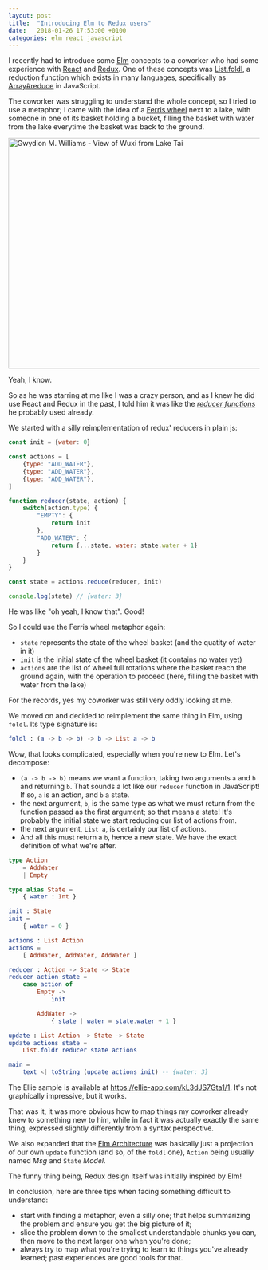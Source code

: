 ```yaml
---
layout: post
title:  "Introducing Elm to Redux users"
date:   2018-01-26 17:53:00 +0100
categories: elm react javascript
---
```


I recently had to introduce some [Elm] concepts to a coworker who had some experience with [React] and [Redux]. One of these concepts was [List.foldl], a reduction function which exists in many languages, specifically as [Array#reduce] in JavaScript.

The coworker was struggling to understand the whole concept, so I tried to use a metaphor; I came with the idea of a [Ferris wheel] next to a lake, with someone in one of its basket holding a bucket, filling the basket with water from the lake everytime the basket was back to the ground.

<a href="https://www.flickr.com/photos/45909111@N00/3812448452/in/photolist-6NTPpE-6NTN6S-8VeQqf-6NTMNw-fmHhYZ-fmHg7k-atTbFs-8VeK2S-atQvRT-6NTKw1-aUDvNP-7dfSYz-2XhKZV-fmXsCG-fmXscE-4sTcSG-8VeBij-fmHhsP-wMJMfg-wuBR7h-wuKc1H-wuBTjf-vQdnbN-wMeCvV-wMJKda-NoBSUY-NvJoFw-MAWVsx-NoBSPC-NoBSxL-NvJoKE-NoBSJY-NvJoFb-NoBSFw-NvJoBJ-MAWP4F-NvJqem-MAWvqe-NvJoHW-MAWv1M-NvJoMd-MAWvcP-vQmVTV-NyVKgD-wuKeKk-wuKdhF-wuBQ57-8VePww-8VbGbk-8Vbz14/" title="Gwydion M. Williams - View of Wuxi from Lake Tai">
    <img src="https://farm3.staticflickr.com/2509/3812448452_c6ecd0424f_z.jpg"
    width="640" height="463" alt="Gwydion M. Williams - View of Wuxi from Lake Tai">
</a>

Yeah, I know.

So as he was starring at me like I was a crazy person, and as I knew he did use React and Redux in the past, I told him it was like the [*reducer functions*](https://redux.js.org/docs/basics/Reducers.html) he probably used already.

We started with a silly reimplementation of redux' reducers in plain js:

```js
const init = {water: 0}

const actions = [
    {type: "ADD_WATER"},
    {type: "ADD_WATER"},
    {type: "ADD_WATER"},
]

function reducer(state, action) {
    switch(action.type) {
        "EMPTY": {
            return init
        },
        "ADD_WATER": {
            return {...state, water: state.water + 1}
        }
    }
}

const state = actions.reduce(reducer, init)

console.log(state) // {water: 3}
```

He was like "oh yeah, I know that". Good!

So I could use the Ferris wheel metaphor again:

- `state` represents the state of the wheel basket (and the quatity of water in it)
- `init` is the initial state of the wheel basket (it contains no water yet)
- `actions` are the list of wheel full rotations where the basket reach the ground again, with the operation to proceed (here, filling the basket with water from the lake)

For the records, yes my coworker was still very oddly looking at me.

We moved on and decided to reimplement the same thing in Elm, using `foldl`. Its type signature is:

```elm
foldl : (a -> b -> b) -> b -> List a -> b
```

Wow, that looks complicated, especially when you're new to Elm. Let's decompose:

- `(a -> b -> b)` means we want a function, taking two arguments `a` and `b` and returning `b`. That sounds a lot like our `reducer` function in JavaScript! If so, `a` is an action, and `b` a state.
- the next argument, `b`, is the same type as what we must return from the function passed as the first argument; so that means a state! It's probably the initial state we start reducing our list of actions from.
- the next argument, `List a`, is certainly our list of actions.
- And all this must return a `b`, hence a new state. We have the exact definition of what we're after.

```elm
type Action
    = AddWater
    | Empty

type alias State =
    { water : Int }

init : State
init =
    { water = 0 }

actions : List Action
actions =
    [ AddWater, AddWater, AddWater ]

reducer : Action -> State -> State
reducer action state =
    case action of
        Empty ->
            init

        AddWater ->
            { state | water = state.water + 1 }

update : List Action -> State -> State
update actions state =
    List.foldr reducer state actions

main =
    text <| toString (update actions init) -- {water: 3}
```

The Ellie sample is available at https://ellie-app.com/kL3dJS7Gta1/1. It's not graphically impressive, but it works.

That was it, it was more obvious how to map things my coworker already knew to something new to him, while in fact it was actually exactly the same thing, expressed slightly differently from a syntax perspective.

We also expanded that the [Elm Architecture] was basically just a projection of our own `update` function (and so, of the `foldl` one), `Action` being usually named *Msg* and `State` *Model*.

The funny thing being, Redux design itself was initially inspired by Elm!

In conclusion, here are three tips when facing something difficult to understand:

- start with finding a metaphor, even a silly one; that helps summarizing the problem and ensure you get the big picture of it;
- slice the problem down to the smallest understandable chunks you can, then move to the next larger one when you're done;
- always try to map what you're trying to learn to things you've already learned; past experiences are good tools for that.

[Array#reduce]: https://developer.mozilla.org/en-US/docs/Web/JavaScript/Reference/Global_Objects/Array/reduce
[Elm]: http://elm-lang.org/
[Elm Architecture]: https://guide.elm-lang.org/architecture/
[Ferris wheel]: https://en.wikipedia.org/wiki/Ferris_wheel
[List.foldl]: http://package.elm-lang.org/packages/elm-lang/core/latest/List#foldl
[React]: https://reactjs.org/
[Redux]: https://redux.js.org/
